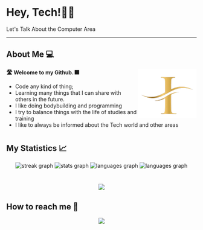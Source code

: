 <h1 align="left" > 
  <strong> Hey, Tech!👨‍💻 </strong>
</h1>

Let's Talk About the Computer Area

---

<!-- <div align="center" ><img width="100%" height="100%" style="object-fit: cover;" src="Banner para github .png" alt="" /></div> -->


<h2 align="left" > 
  <strong> About Me 💻 </strong>
</h2>

<img src="360_F_375677878_T4fjvxu4FjWxKgeDkuscoxn1bYFgPuxi-removebg-preview.png" alt="minha logo" min-width="156px" max-width="156px" width="156px" align="right">

<p align="left"> 
 <strong> 🛣️ Welcome to my Github. 🎆</strong>
</p>

<ul align="left" >
    <li>Code any kind of thing;</li>
    <li>Learning many things that I can share with others in the future.</li>
    <li>I like doing bodybuilding and programming</li>
    <li>I try to balance things with the life of studies and training</li>
    <li>I like to always be informed about the Tech world and other areas</li>
</ul>

#

<h2 align="left" > 
  <strong> My Statistics 📈 </strong>
</h2>

<div align="center">
  <img src="https://streak-stats.demolab.com?user=Igornalves&locale=en&mode=daily&theme=radical&hide_border=false&border_radius=5&order=3" height="161" alt="streak graph"  />
  <img src="https://github-readme-stats.vercel.app/api?username=Igornalves&hide_title=false&hide_rank=false&show_icons=true&include_all_commits=true&count_private=true&disable_animations=false&theme=radical&locale=en&hide_border=false&order=1" height="160" alt="stats graph"  />
  <img src="https://github-readme-stats.vercel.app/api/top-langs?username=Igornalves&locale=en&hide_title=false&layout=compact&card_width=320&langs_count=5&theme=radical&hide_border=false&order=2" height="150" alt="languages graph"  />
  <img src="http://github-profile-summary-cards.vercel.app/api/cards/profile-details?username=Igornalves&theme=radical" height="150" alt="languages graph"  />
</div>

#

<div align="center" >
    <img src="https://github-profile-trophy.vercel.app/?username=Igornalves&row=1&column=6&theme=dracula&margin-w=15&margin-h=15"/>
</div>
  

<h2 align="left" > 
  <strong> How to reach me 🔗 </strong>
</h2>

<div align="center">
    <a target='_blank' href="https://linkedin.com/in/igor-nasimento">
        <img src="https://img.shields.io/badge/LinkedIn-0077B5?style=for-the-badge&logo=linkedin&logoColor=white">
    </a>
</div>
